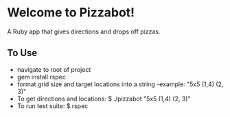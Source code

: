 # Welcome to Pizzabot!
A Ruby app that gives directions and drops off pizzas.

## To Use
  - navigate to root of project
  - gem install rspec
  - format grid size and target locations into a string
    -example: "5x5 (1,4) (2, 3)"
  - To get directions and locations:
    $ ./pizzabot "5x5 (1,4) (2, 3)"
  - To run test suite:
    $ rspec

